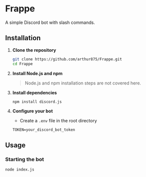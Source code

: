 # Frappe

A simple Discord bot with slash commands.

## Installation

1. **Clone the repository**
    ```bash
    git clone https://github.com/arthur875/Frappe.git
    cd Frappe
    ```

2. **Install Node.js and npm**
    > Node.js and npm installation steps are not covered here.

3. **Install dependencies**
    ```bash
    npm install discord.js
    ```

4. **Configure your bot**
    - Create a `.env` file in the root directory
    ```
    TOKEN=your_discord_bot_token
    ```

## Usage

### Starting the bot
```bash
node index.js
